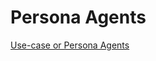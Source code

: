 # Persona Agents

[Use-case or Persona Agents](https://cnoe-io.github.io/ai-platform-engineering/usecases/platform-engineer)
